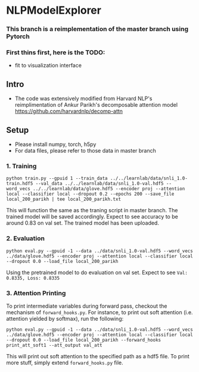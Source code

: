 # NLPModelExplorer

### This branch is a reimplementation of the master branch using Pytorch

### First thins first, here is the TODO:
   - fit to visualization interface

## Intro
- The code was extensively modified from Harvard NLP's reimplimentation of Ankur Parikh's decomposable attention model https://github.com/harvardnlp/decomp-attn

## Setup
- Please install numpy, torch, h5py
- For data files, please refer to those data in master branch

### 1. Training
  `python train.py --gpuid 1 --train_data ../../learnlab/data/snli_1.0-train.hdf5 --val_data ../../learnlab/data/snli_1.0-val.hdf5 --word_vecs ../../learnlab/data/glove.hdf5 --encoder proj --attention local --classifier local --dropout 0.2 --epochs 200 --save_file local_200_parikh | tee local_200_parikh.txt`
  
  This will function the same as the traning script in master branch. The trained model will be saved accordingly. Expect to see accuracy to be around 0.83 on val set. The trained model has been uploaded.

### 2. Evaluation
  `python eval.py --gpuid -1 --data ../data/snli_1.0-val.hdf5 --word_vecs ../data/glove.hdf5 --encoder proj --attention local --classifier local --dropout 0.0 --load_file local_200_parikh`
  
   Using the pretrained model to do evaluation on val set. Expect to see `Val: 0.8335, Loss: 0.8335`
   
  
### 3. Attention Printing
  To print intermediate variables during forward pass, checkout the mechanism of `forward_hooks.py`. For instance, to print out soft attention (i.e. attention yielded by softmax), run the following:
  
  `python eval.py --gpuid -1 --data ../data/snli_1.0-val.hdf5 --word_vecs ../data/glove.hdf5 --encoder proj --attention local --classifier local --dropout 0.0 --load_file local_200_parikh --forward_hooks print_att_soft1 --att_output val_att`
  
  This will print out soft attention to the specified path as a hdf5 file. To print more stuff, simply extend `forward_hooks.py` file.
